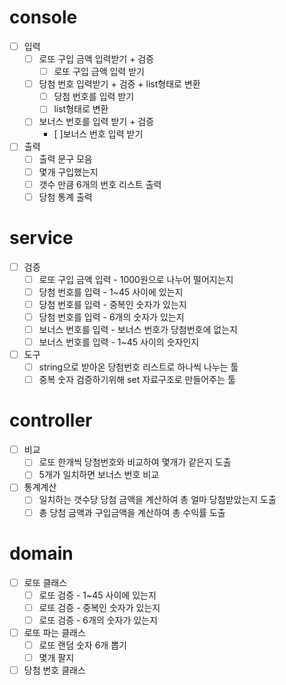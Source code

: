 # console
- [  ] 입력
    - [  ] 로또 구입 금액 입력받기 + 검증
        - [  ] 로또 구입 금액 입력 받기
    - [  ] 당첨 번호 입력받기 + 검증 + list형태로 변환
        - [  ] 당첨 번호를 입력 받기
        - [  ] list형태로 변환
    - [  ] 보너스 번호를 입력 받기 + 검증
        - [  ]보너스 번호 입력 받기
- [  ] 출력
    - [  ] 출력 문구 모음
    - [  ] 몇개 구입했는지
    - [  ] 갯수 만큼 6개의 번호 리스트 출력
    - [  ] 당첨 통계 출력

# service
- [  ] 검증
    - [  ] 로또 구입 금액 입력 - 1000원으로 나누어 떨어지는지
    - [  ] 당첨 번호를 입력 - 1~45 사이에 있는지
    - [  ] 당첨 번호를 입력 - 중복인 숫자가 있는지
    - [  ] 당첨 번호를 입력 - 6개의 숫자가 있는지
    - [  ] 보너스 번호를 입력 - 보너스 번호가 당첨번호에 없는지
    - [  ] 보너스 번호를 입력 - 1~45 사이의 숫자인지
- [  ] 도구
    - [  ] string으로 받아온 당첨번호 리스트로 하나씩 나누는 툴
    - [  ] 중복 숫자 검증하기위해 set 자료구조로 만들어주는 툴

# controller

- [  ] 비교
    - [  ] 로또 한개씩 당첨번호와 비교하여 몇개가 같은지 도출
    - [  ] 5개가 일치하면 보너스 번호 비교
- [  ] 통계계산
    - [  ] 일치하는 갯수당 당첨 금액을 계산하여 총 얼마 당첨받았는지 도출
    - [  ] 총 당첨 금액과 구입금액을 계산하여 총 수익률 도출

# domain

- [  ] 로또 클래스
    - [  ] 로또 검증 - 1~45 사이에 있는지
    - [  ] 로또 검증 - 중복인 숫자가 있는지
    - [  ] 로또 검증 - 6개의 숫자가 있는지
- [  ] 로또 파는 클래스
    - [  ] 로또 랜덤 숫자 6개 뽑기
    - [  ] 몇개 팔지
- [  ] 당첨 번호 클래스
